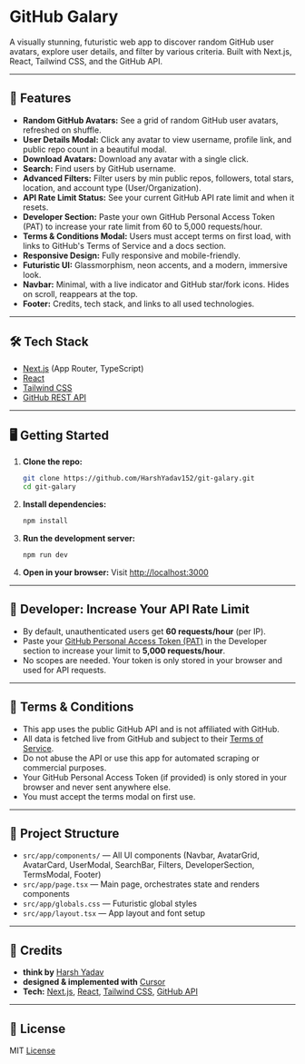 # GitHub Galary

A visually stunning, futuristic web app to discover random GitHub user avatars, explore user details, and filter by various criteria. Built with Next.js, React, Tailwind CSS, and the GitHub API.

---

## 🚀 Features

- **Random GitHub Avatars:** See a grid of random GitHub user avatars, refreshed on shuffle.
- **User Details Modal:** Click any avatar to view username, profile link, and public repo count in a beautiful modal.
- **Download Avatars:** Download any avatar with a single click.
- **Search:** Find users by GitHub username.
- **Advanced Filters:** Filter users by min public repos, followers, total stars, location, and account type (User/Organization).
- **API Rate Limit Status:** See your current GitHub API rate limit and when it resets.
- **Developer Section:** Paste your own GitHub Personal Access Token (PAT) to increase your rate limit from 60 to 5,000 requests/hour.
- **Terms & Conditions Modal:** Users must accept terms on first load, with links to GitHub's Terms of Service and a docs section.
- **Responsive Design:** Fully responsive and mobile-friendly.
- **Futuristic UI:** Glassmorphism, neon accents, and a modern, immersive look.
- **Navbar:** Minimal, with a live indicator and GitHub star/fork icons. Hides on scroll, reappears at the top.
- **Footer:** Credits, tech stack, and links to all used technologies.

---

## 🛠️ Tech Stack

- [Next.js](https://nextjs.org/) (App Router, TypeScript)
- [React](https://react.dev/)
- [Tailwind CSS](https://tailwindcss.com/)
- [GitHub REST API](https://docs.github.com/en/rest)

---

## 🖥️ Getting Started

1. **Clone the repo:**
   ```bash
   git clone https://github.com/HarshYadav152/git-galary.git
   cd git-galary
   ```
2. **Install dependencies:**
   ```bash
   npm install
   ```
3. **Run the development server:**
   ```bash
   npm run dev
   ```
4. **Open in your browser:**
   Visit [http://localhost:3000](http://localhost:3000)

---

## 🔑 Developer: Increase Your API Rate Limit

- By default, unauthenticated users get **60 requests/hour** (per IP).
- Paste your [GitHub Personal Access Token (PAT)](https://github.com/settings/tokens) in the Developer section to increase your limit to **5,000 requests/hour**.
- No scopes are needed. Your token is only stored in your browser and used for API requests.

---

## 📜 Terms & Conditions

- This app uses the public GitHub API and is not affiliated with GitHub.
- All data is fetched live from GitHub and subject to their [Terms of Service](https://docs.github.com/en/site-policy/github-terms/github-terms-of-service).
- Do not abuse the API or use this app for automated scraping or commercial purposes.
- Your GitHub Personal Access Token (if provided) is only stored in your browser and never sent anywhere else.
- You must accept the terms modal on first use.

---

## 📂 Project Structure

- `src/app/components/` — All UI components (Navbar, AvatarGrid, AvatarCard, UserModal, SearchBar, Filters, DeveloperSection, TermsModal, Footer)
- `src/app/page.tsx` — Main page, orchestrates state and renders components
- `src/app/globals.css` — Futuristic global styles
- `src/app/layout.tsx` — App layout and font setup

---

## 🙏 Credits

- **think by** [Harsh Yadav](https://github.com/HarshYadav152)
- **designed & implemented with** [Cursor](https://cursor.com/)
- **Tech:** [Next.js](https://nextjs.org/), [React](https://react.dev/), [Tailwind CSS](https://tailwindcss.com/), [GitHub API](https://docs.github.com/en/rest)

---

## 📄 License

MIT [License](https://github.com/HarshYadav152/git-galary/LICENSE)